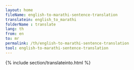 ```yaml
---
layout: home
fileName: english-to-marathi-sentence-translation
translatein: english_to_marathi
folderName : translate
lang: th
from: en
to: mr
permalink: /th/english-to-marathi-sentence-translation
tool: english-to-marathi-sentence-translation
---
```

{% include section/translateinto.html %}